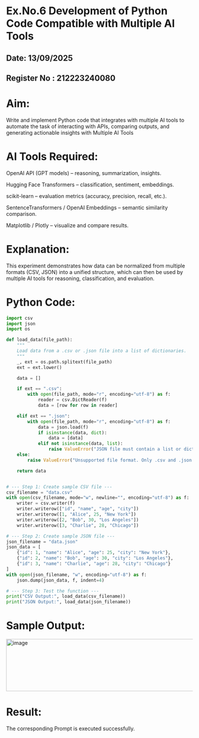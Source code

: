 # Ex.No.6 Development of Python Code Compatible with Multiple AI Tools

## Date: 13/09/2025
## Register No : 212223240080
# Aim:
Write and implement Python code that integrates with multiple AI tools to automate the task of interacting with APIs, comparing outputs, and generating actionable insights with Multiple AI Tools

# AI Tools Required:
OpenAI API (GPT models) – reasoning, summarization, insights.

Hugging Face Transformers – classification, sentiment, embeddings.

scikit-learn – evaluation metrics (accuracy, precision, recall, etc.).

SentenceTransformers / OpenAI Embeddings – semantic similarity comparison.

Matplotlib / Plotly – visualize and compare results.

# Explanation:
This experiment demonstrates how data can be normalized from multiple formats (CSV, JSON) into a unified structure, which can then be used by multiple AI tools for reasoning, classification, and evaluation.

# Python Code:
```python
import csv
import json
import os

def load_data(file_path):
    """
    Load data from a .csv or .json file into a list of dictionaries.
    """
    _, ext = os.path.splitext(file_path)
    ext = ext.lower()

    data = []

    if ext == ".csv":
        with open(file_path, mode="r", encoding="utf-8") as f:
            reader = csv.DictReader(f)
            data = [row for row in reader]

    elif ext == ".json":
        with open(file_path, mode="r", encoding="utf-8") as f:
            data = json.load(f)
            if isinstance(data, dict):
                data = [data]
            elif not isinstance(data, list):
                raise ValueError("JSON file must contain a list or dict at top level.")
    else:
        raise ValueError("Unsupported file format. Only .csv and .json are supported.")

    return data


# --- Step 1: Create sample CSV file ---
csv_filename = "data.csv"
with open(csv_filename, mode="w", newline="", encoding="utf-8") as f:
    writer = csv.writer(f)
    writer.writerow(["id", "name", "age", "city"])
    writer.writerow([1, "Alice", 25, "New York"])
    writer.writerow([2, "Bob", 30, "Los Angeles"])
    writer.writerow([3, "Charlie", 28, "Chicago"])

# --- Step 2: Create sample JSON file ---
json_filename = "data.json"
json_data = [
    {"id": 1, "name": "Alice", "age": 25, "city": "New York"},
    {"id": 2, "name": "Bob", "age": 30, "city": "Los Angeles"},
    {"id": 3, "name": "Charlie", "age": 28, "city": "Chicago"}
]
with open(json_filename, "w", encoding="utf-8") as f:
    json.dump(json_data, f, indent=4)

# --- Step 3: Test the function ---
print("CSV Output:", load_data(csv_filename))
print("JSON Output:", load_data(json_filename))

```

# Sample Output:
<img width="1633" height="141" alt="image" src="https://github.com/user-attachments/assets/8ca760f0-f44f-43a5-9102-93fab96886e3" />




# Result: 
The corresponding Prompt is executed successfully.

